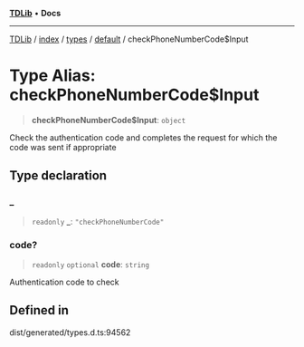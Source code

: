 [**TDLib**](../../../../../../README.md) • **Docs**

***

[TDLib](../../../../../../modules.md) / [index](../../../../../README.md) / [types](../../../README.md) / [default](../README.md) / checkPhoneNumberCode$Input

# Type Alias: checkPhoneNumberCode$Input

> **checkPhoneNumberCode$Input**: `object`

Check the authentication code and completes the request for which the code was sent if appropriate

## Type declaration

### \_

> `readonly` **\_**: `"checkPhoneNumberCode"`

### code?

> `readonly` `optional` **code**: `string`

Authentication code to check

## Defined in

dist/generated/types.d.ts:94562

